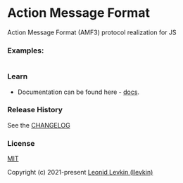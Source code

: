 # Action Message Format

Action Message Format (AMF3) protocol realization for JS

### Examples:

```ts
```

### Learn

- Documentation can be found here - [docs](https://biorate.github.io/core/modules/amf.html).

### Release History

See the [CHANGELOG](https://github.com/biorate/core/blob/master/packages/%40biorate/amf/CHANGELOG.md)

### License

[MIT](https://github.com/biorate/core/blob/master/packages/%40biorate/amf/LICENSE)

Copyright (c) 2021-present [Leonid Levkin (llevkin)](mailto:llevkin@yandex.ru)
